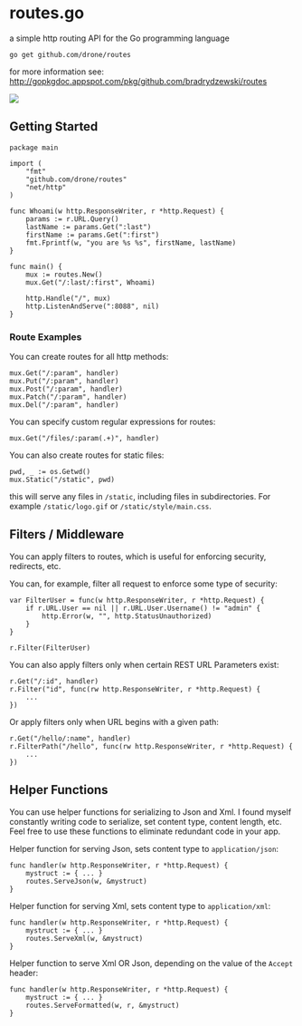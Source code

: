 # routes.go
a simple http routing API for the Go programming language

    go get github.com/drone/routes

for more information see:
http://gopkgdoc.appspot.com/pkg/github.com/bradrydzewski/routes

[![](https://drone.io/drone/routes/status.png)](https://drone.io/drone/routes/latest)

## Getting Started

    package main

    import (
        "fmt"
        "github.com/drone/routes"
        "net/http"
    )

    func Whoami(w http.ResponseWriter, r *http.Request) {
        params := r.URL.Query()
        lastName := params.Get(":last")
        firstName := params.Get(":first")
        fmt.Fprintf(w, "you are %s %s", firstName, lastName)
    }

    func main() {
        mux := routes.New()
        mux.Get("/:last/:first", Whoami)

        http.Handle("/", mux)
        http.ListenAndServe(":8088", nil)
    }

### Route Examples
You can create routes for all http methods:

    mux.Get("/:param", handler)
    mux.Put("/:param", handler)
    mux.Post("/:param", handler)
    mux.Patch("/:param", handler)
    mux.Del("/:param", handler)

You can specify custom regular expressions for routes:

    mux.Get("/files/:param(.+)", handler)

You can also create routes for static files:

    pwd, _ := os.Getwd()
    mux.Static("/static", pwd)

this will serve any files in `/static`, including files in subdirectories. For example `/static/logo.gif` or `/static/style/main.css`.

## Filters / Middleware
You can apply filters to routes, which is useful for enforcing security,
redirects, etc.

You can, for example, filter all request to enforce some type of security:

    var FilterUser = func(w http.ResponseWriter, r *http.Request) {
    	if r.URL.User == nil || r.URL.User.Username() != "admin" {
    		http.Error(w, "", http.StatusUnauthorized)
    	}
    }

    r.Filter(FilterUser)

You can also apply filters only when certain REST URL Parameters exist:

    r.Get("/:id", handler)
    r.Filter("id", func(rw http.ResponseWriter, r *http.Request) {
		...
	})

Or apply filters only when URL begins with a given path:

    r.Get("/hello/:name", handler)
    r.FilterPath("/hello", func(rw http.ResponseWriter, r *http.Request) {
        ...
    })

## Helper Functions
You can use helper functions for serializing to Json and Xml. I found myself constantly writing code to serialize, set content type, content length, etc. Feel free to use these functions to eliminate redundant code in your app.

Helper function for serving Json, sets content type to `application/json`:

    func handler(w http.ResponseWriter, r *http.Request) {
		mystruct := { ... }
        routes.ServeJson(w, &mystruct)
    }

Helper function for serving Xml, sets content type to `application/xml`:

    func handler(w http.ResponseWriter, r *http.Request) {
		mystruct := { ... }
        routes.ServeXml(w, &mystruct)
    }

Helper function to serve Xml OR Json, depending on the value of the `Accept` header:

    func handler(w http.ResponseWriter, r *http.Request) {
		mystruct := { ... }
        routes.ServeFormatted(w, r, &mystruct)
    }


